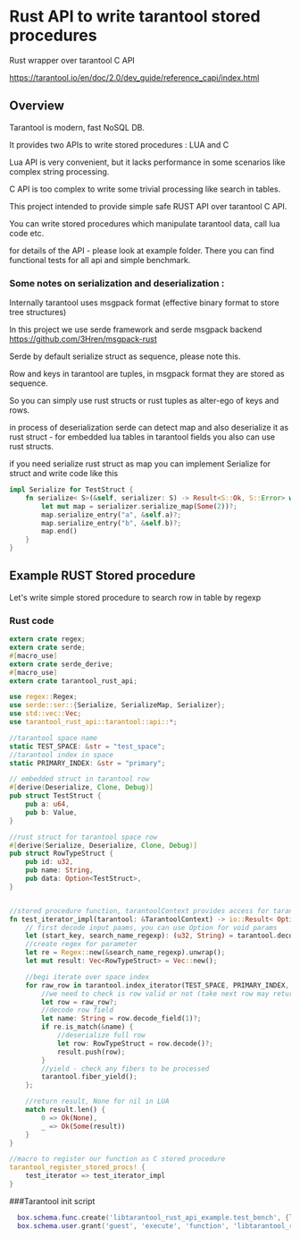 # Rust API to write tarantool stored procedures  

Rust wrapper over tarantool C API 

https://tarantool.io/en/doc/2.0/dev_guide/reference_capi/index.html  

## Overview

Tarantool is modern, fast NoSQL DB.

It provides two APIs to write stored procedures : LUA and C 

Lua API is very convenient, but it lacks performance in some scenarios like complex string processing. 

C API is too complex to write some trivial processing like search in tables.

This project intended to provide simple safe RUST API over tarantool C API.

You can write stored procedures which manipulate tarantool data, call lua code etc.

for details of the API - please look at example folder. There you can find functional tests for all api
and simple benchmark. 

### Some notes on serialization and deserialization :

Internally tarantool uses msgpack format (effective binary format to store tree structures)

In this project we use serde framework and serde msgpack backend https://github.com/3Hren/msgpack-rust

Serde by default serialize struct as sequence, please note this.

Row and keys in tarantool are tuples, in msgpack format they are stored as sequence.

So you can simply use rust structs or rust tuples as alter-ego of keys and rows.

in process of deserialization serde can detect map and also deserialize it as rust struct - 
for embedded lua tables in tarantool fields you also can use rust structs.

if you need serialize rust struct as map you can implement Serialize for struct and write code like this

```rust
impl Serialize for TestStruct {
    fn serialize< S>(&self, serializer: S) -> Result<S::Ok, S::Error> where S: Serializer {
        let mut map = serializer.serialize_map(Some(2))?;
        map.serialize_entry("a", &self.a)?;
        map.serialize_entry("b", &self.b)?;
        map.end()
    }
}
```


## Example RUST Stored procedure

Let's write simple stored procedure to search row in table by regexp


### Rust code
```rust
extern crate regex;
extern crate serde;
#[macro_use]
extern crate serde_derive;
#[macro_use]
extern crate tarantool_rust_api;

use regex::Regex;
use serde::ser::{Serialize, SerializeMap, Serializer};
use std::vec::Vec;
use tarantool_rust_api::tarantool::api::*;

//tarantool space name
static TEST_SPACE: &str = "test_space";
//tarantool index in space
static PRIMARY_INDEX: &str = "primary";

// embedded struct in tarantool row 
#[derive(Deserialize, Clone, Debug)]
pub struct TestStruct {
    pub a: u64,
    pub b: Value,
}

//rust struct for tarantool space row
#[derive(Serialize, Deserialize, Clone, Debug)]
pub struct RowTypeStruct {
    pub id: u32,
    pub name: String,
    pub data: Option<TestStruct>,
}


//stored procedure function, tarantoolContext provides access for tarantool api 
fn test_iterator_impl(tarantool: &TarantoolContext) -> io::Result< Option<Vec<RowTypeStruct>>> {
    // first decode input paams, you can use Option for void params
    let (start_key, search_name_regexp): (u32, String) = tarantool.decode_input_params()?;
    //create regex for parameter
    let re = Regex::new(&search_name_regexp).unwrap();
    let mut result: Vec<RowTypeStruct> = Vec::new();

    //begi iterate over space index
    for raw_row in tarantool.index_iterator(TEST_SPACE, PRIMARY_INDEX, IteratorType::GE, &(start_key, ))? {
        //we need to check is row valid or not (take next row may return error)
        let row = raw_row?;
        //decode row field
        let name: String = row.decode_field(1)?;
        if re.is_match(&name) {
            //deserialize full row
            let row: RowTypeStruct = row.decode()?;
            result.push(row);
        }
        //yield - check any fibers to be processed
        tarantool.fiber_yield();
    };

    //return result, None for nil in LUA
    match result.len() {
        0 => Ok(None),
        _ => Ok(Some(result))
    }
}

//macro to register our function as C stored procedure 
tarantool_register_stored_procs! {
    test_iterator => test_iterator_impl
}

```

###Tarantool init script 
```lua
  box.schema.func.create('libtarantool_rust_api_example.test_bench', {language = 'C'})  
  box.schema.user.grant('guest', 'execute', 'function', 'libtarantool_rust_api_example.test_iterator')
```


